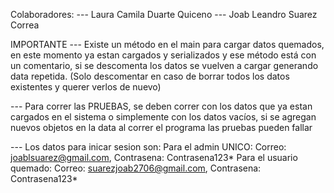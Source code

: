 Colaboradores:
--- Laura Camila Duarte Quiceno 
--- Joab Leandro Suarez Correa

IMPORTANTE
--- Existe un método en el main para cargar datos quemados, en este momento ya estan cargados y serializados y ese método está con un comentario, si se descomenta los datos se vuelven a cargar generando data repetida. (Solo descomentar en caso de borrar todos los datos existentes y querer verlos de nuevo)

--- Para correr las PRUEBAS, se deben correr con los datos que ya estan cargados en el sistema o simplemente con los datos vacíos, si se agregan nuevos objetos en la data al correr el programa las pruebas pueden fallar

--- Los datos para inicar sesion son:
    Para el admin UNICO: Correo: joablsuarez@gmail.com, Contrasena: Contrasena123*
    Para el usuario quemado: Correo: suarezjoab2706@gmail.com, Contrasena: Contrasena123*
